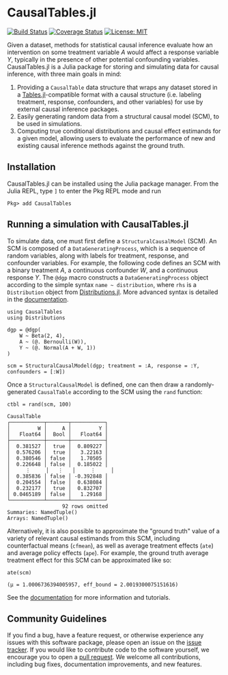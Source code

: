 # CausalTables.jl

[![Build Status](https://github.com/salbalkus/CausalTables.jl/actions/workflows/CI.yml/badge.svg?branch=main)](https://github.com/salbalkus/CausalTables.jl/actions/workflows/CI.yml?query=branch%3Amain)
[![Coverage Status](https://coveralls.io/repos/github/salbalkus/CausalTables.jl/badge.svg?branch=main)](https://coveralls.io/github/salbalkus/CausalTables.jl?branch=main)
[![License: MIT](https://img.shields.io/badge/License-MIT-yellow.svg)](https://opensource.org/licenses/MIT)

Given a dataset, methods for statistical causal inference evaluate how an intervention on some treatment variable $A$ would affect a response variable $Y$, typically in the presence of other potential confounding variables. CausalTables.jl is a Julia package for storing and simulating data for causal inference, with three main goals in mind:

1. Providing a `CausalTable` data structure that wraps any dataset stored in a [Tables.jl](https://tables.juliadata.org/stable/)-compatible format with a causal structure (i.e. labeling treatment, response, confounders, and other variables) for use by external causal inference packages.
2. Easily generating random data from a structural causal model (SCM), to be used in simulations.
3. Computing true conditional distributions and causal effect estimands for a given model, allowing users to evaluate the performance of new and existing causal inference methods against the ground truth.


## Installation
CausalTables.jl can be installed using the Julia package manager. From the Julia REPL, type `]` to enter the Pkg REPL mode and run

```
Pkg> add CausalTables
```

## Running a simulation with CausalTables.jl
To simulate data, one must first define a `StructuralCausalModel` (SCM). An SCM is composed of a `DataGeneratingProcess`, which is a sequence of random variables, along with labels for treatment, response, and confounder variables. For example, the following code defines an SCM with a binary treatment $A$, a continuous confounder $W$, and a continuous response $Y$. The `@dgp` macro constructs a `DataGeneratingProcess` object according to the simple syntax `name ~ distribution`, where `rhs` is a `Distribution` object from [Distributions.jl](https://juliastats.org/Distributions.jl/stable/). More advanced syntax is detailed in the [documentation](https://salbalkus.github.io/CausalTables.jl/dev/).

```
using CausalTables
using Distributions

dgp = @dgp(
    W ~ Beta(2, 4),
    A ~ (@. Bernoulli(W)),
    Y ~ (@. Normal(A + W, 1))
)

scm = StructuralCausalModel(dgp; treatment = :A, response = :Y, confounders = [:W])
```

Once a `StructuralCausalModel` is defined, one can then draw a randomly-generated `CausalTable` according to the SCM using the `rand` function:

```
ctbl = rand(scm, 100)

CausalTable
┌───────────┬───────┬───────────┐
│         W │     A │         Y │
│   Float64 │  Bool │   Float64 │
├───────────┼───────┼───────────┤
│  0.381527 │  true │  0.809227 │
│  0.576206 │  true │   3.22163 │
│  0.380546 │ false │   1.70505 │
│  0.226648 │ false │  0.185022 │
│     ⋮     │   ⋮   │     ⋮     │
│  0.385836 │ false │ -0.392848 │
│  0.204554 │ false │  0.638084 │
│  0.232177 │  true │  0.832707 │
│ 0.0465189 │ false │   1.29168 │
└───────────┴───────┴───────────┘
                  92 rows omitted
Summaries: NamedTuple()
Arrays: NamedTuple()
```

Alternatively, it is also possible to approximate the "ground truth" value of a variety of relevant causal estimands from this SCM, including counterfactual means (`cfmean`), as well as average treatment effects (`ate`) and average policy effects (`ape`). For example, the ground truth average treatment effect for this SCM can be approximated like so:

```
ate(scm)

(μ = 1.0006736394005957, eff_bound = 2.0019300075151616)
```

See the [documentation](https://salbalkus.github.io/CausalTables.jl/dev/) for more information and tutorials. 

## Community Guidelines

If you find a bug, have a feature request, or otherwise experience any issues with this software package, please open an issue on the [issue tracker](https://github.com/salbalkus/CausalTables.jl/issues). If you would like to contribute code to the software yourself, we encourage you to open a [pull request](https://github.com/salbalkus/CausalTables.jl/pulls). We welcome all contributions, including bug fixes, documentation improvements, and new features.





